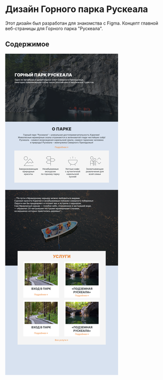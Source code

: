 # Дизайн Горного парка Рускеала

Этот дизайн был разработан для знакомства с Figma. Концепт главной веб-страницы для Горного парка "Рускеала".

## Содержимое

![Дизайн парка Русеала](ruskeala.png)